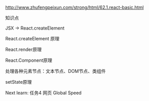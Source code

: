 http://www.zhufengpeixun.com/strong/html/62.1.react-basic.html

知识点

JSX -> React.createElement

React.createElement 原理

React.render原理

React.Component原理

处理各种元素节点：文本节点、DOM节点、类组件

setState原理

Next learn: 任务4 网页 Global Speed